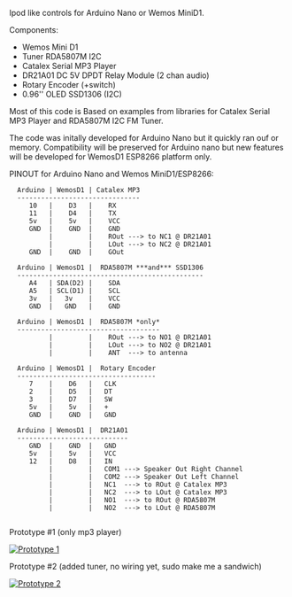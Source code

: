 
Ipod like controls for Arduino Nano or Wemos MiniD1.

Components:

  - Wemos Mini D1
  - Tuner RDA5807M I2C 
  - Catalex Serial MP3 Player
  - DR21A01 DC 5V DPDT Relay Module (2 chan audio)
  - Rotary Encoder (+switch)
  - 0.96'' OLED SSD1306 (I2C)


Most of this code is Based on examples from libraries for Catalex Serial MP3 Player and RDA5807M I2C FM Tuner.
  
The code was initally developed for Arduino Nano but it quickly ran ouf or memory.
Compatibility will be preserved for Arduino nano but new features will be developed for WemosD1 ESP8266 platform only.
 
PINOUT for Arduino Nano and Wemos MiniD1/ESP8266:

 ```
   Arduino | WemosD1 | Catalex MP3
   -------------------------------
      10   |    D3   |    RX
      11   |    D4   |    TX
      5v   |    5v   |    VCC
      GND  |    GND  |    GND
           |         |    ROut ---> to NC1 @ DR21A01
           |         |    LOut ---> to NC2 @ DR21A01 
      GND  |    GND  |    GOut
 
   Arduino | WemosD1 |  RDA5807M ***and*** SSD1306
   -----------------------------------------------
      A4   | SDA(D2) |    SDA
      A5   | SCL(D1) |    SCL
      3v   |   3v    |    VCC
      GND  |   GND   |    GND
 
   Arduino | WemosD1 |  RDA5807M *only*
   ------------------------------------
           |         |    ROut ---> to NO1 @ DR21A01
           |         |    LOut ---> to NO2 @ DR21A01
           |         |    ANT  ---> to antenna
 
   Arduino | WemosD1 |  Rotary Encoder
   -----------------------------------
      7    |    D6   |   CLK
      2    |    D5   |   DT
      3    |    D7   |   SW
      5v   |    5v   |   +
      GND  |    GND  |   GND
 
   Arduino | WemosD1 |  DR21A01
   ----------------------------
      GND  |    GND  |   GND
      5v   |    5v   |   VCC
      12   |    D8   |   IN    
           |         |   COM1 ---> Speaker Out Right Channel
           |         |   COM2 ---> Speaker Out Left Channel
           |         |   NC1  ---> to ROut @ Catalex MP3
           |         |   NC2  ---> to LOut @ Catalex MP3
           |         |   NO1  ---> to ROut @ RDA5807M
           |         |   NO2  ---> to LOut @ RDA5807M
  
  ```


Prototype #1 (only mp3 player)

  [![Prototype 1](https://img.youtube.com/vi/2QCEO0HXd_0/0.jpg)](https://www.youtube.com/watch?v=2QCEO0HXd_0)


Prototype #2 (added tuner, no wiring yet, sudo make me a sandwich)

  [![Prototype 2](https://img.youtube.com/vi/UQzi_qFmI6I/0.jpg)](https://www.youtube.com/watch?v=UQzi_qFmI6I)
  
  
  
  
